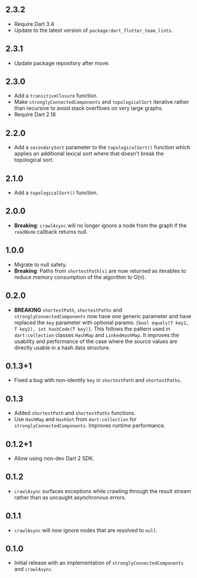 ## 2.3.2

- Require Dart 3.4
- Update to the latest version of `package:dart_flutter_team_lints`.

## 2.3.1

- Update package repository after move.

## 2.3.0

- Add a `transitiveClosure` function.
- Make `stronglyConnectedComponents` and `topologicalSort` iterative rather than
  recursive to avoid stack overflows on very large graphs.
- Require Dart 2.18

## 2.2.0

- Add a `secondarySort` parameter to the `topologicalSort()` function which
  applies an additional lexical sort where that doesn't break the topological
  sort.

## 2.1.0

- Add a `topologicalSort()` function.

## 2.0.0

- **Breaking**: `crawlAsync` will no longer ignore a node from the graph if the
  `readNode` callback returns null.

## 1.0.0

- Migrate to null safety.
- **Breaking**: Paths from `shortestPath[s]` are now returned as iterables to
  reduce memory consumption of the algorithm to O(n).

## 0.2.0

- **BREAKING** `shortestPath`, `shortestPaths` and `stronglyConnectedComponents`
  now have one generic parameter and have replaced the `key` parameter with
  optional params: `{bool equals(T key1, T key2), int hashCode(T key)}`.
  This follows the pattern used in `dart:collection` classes `HashMap` and 
  `LinkedHashMap`. It improves the usability and performance of the case where
  the source values are directly usable in a hash data structure.

## 0.1.3+1

- Fixed a bug with non-identity `key` in `shortestPath` and `shortestPaths`.

## 0.1.3

- Added `shortestPath` and `shortestPaths` functions.
- Use `HashMap` and `HashSet` from `dart:collection` for
  `stronglyConnectedComponents`. Improves runtime performance.

## 0.1.2+1

- Allow using non-dev Dart 2 SDK.

## 0.1.2

- `crawlAsync` surfaces exceptions while crawling through the result stream
  rather than as uncaught asynchronous errors.

## 0.1.1

- `crawlAsync` will now ignore nodes that are resolved to `null`.

## 0.1.0

- Initial release with an implementation of `stronglyConnectedComponents` and
  `crawlAsync`.
